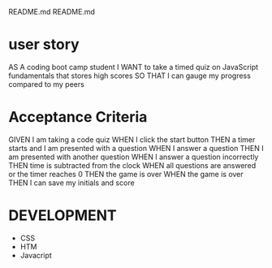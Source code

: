 README.md
README.md

# user story
AS A coding boot camp student
I WANT to take a timed quiz on JavaScript fundamentals that stores high scores
SO THAT I can gauge my progress compared to my peers


# Acceptance Criteria
GIVEN I am taking a code quiz
WHEN I click the start button
THEN a timer starts and I am presented with a question
WHEN I answer a question
THEN I am presented with another question
WHEN I answer a question incorrectly
THEN time is subtracted from the clock
WHEN all questions are answered or the timer reaches 0
THEN the game is over
WHEN the game is over
THEN I can save my initials and score


# DEVELOPMENT
 - CSS
 - HTM
 - Javacript
 
